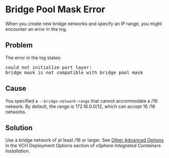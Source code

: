 # Bridge Pool Mask Error
When you create new bridge networks and specify an IP range, you might encounter an error in the log.

## Problem
The error in the log states:

<pre>could not initialize port layer: 
bridge mask is not compatible with bridge pool mask</pre>

## Cause

You specified a `--bridge-network-range` that cannot accommodate a /16 network. By default, the range is 172.16.0.0/12, which can accept 16 /16 networks.

## Solution
Use a bridge network of at least /16 or larger. See [Other Advanced Options](../vic_installation/vch_installer_options.html#adv-other) in the VCH Deployment Options section of *vSphere Integrated Containers Installation*.